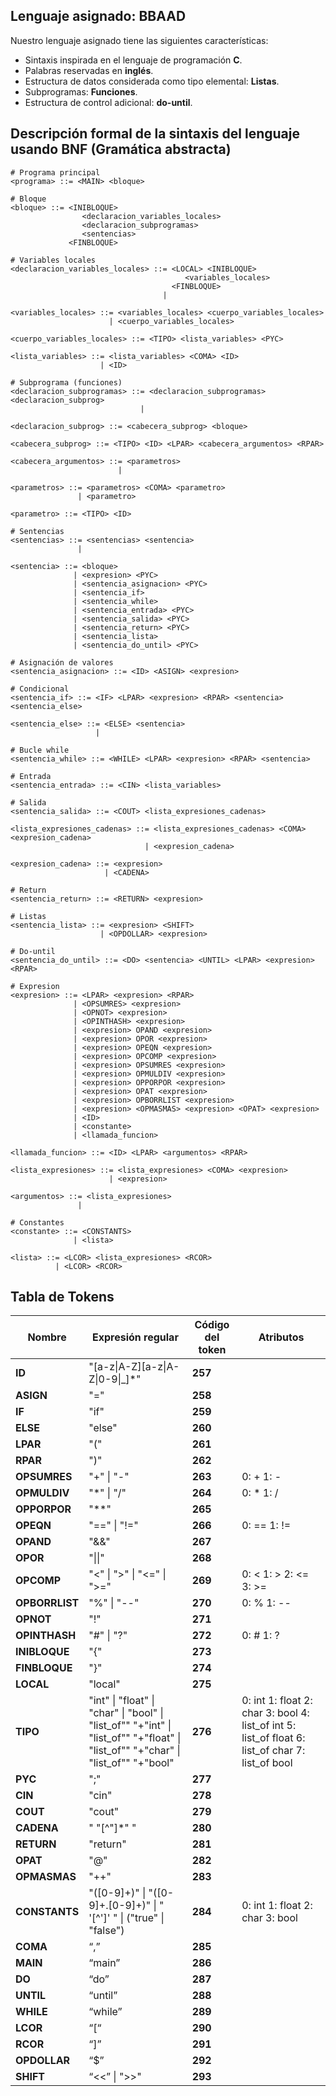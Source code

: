 ## Lenguaje asignado: BBAAD

Nuestro lenguaje asignado tiene las siguientes características:

- Sintaxis inspirada en el lenguaje de programación **C**.
- Palabras reservadas en **inglés**.
- Estructura de datos considerada como tipo elemental: **Listas**.
- Subprogramas: **Funciones**.
- Estructura de control adicional: **do-until**.



## Descripción formal de la sintaxis del lenguaje usando BNF (Gramática abstracta)

```BNF
# Programa principal
<programa> ::= <MAIN> <bloque>

# Bloque
<bloque> ::= <INIBLOQUE>
			    <declaracion_variables_locales>
				<declaracion_subprogramas>
				<sentencias>
			 <FINBLOQUE>

# Variables locales
<declaracion_variables_locales> ::= <LOCAL> <INIBLOQUE>
								   	   <variables_locales>
								    <FINBLOQUE>
								  |
								  
<variables_locales> ::= <variables_locales> <cuerpo_variables_locales>
					  | <cuerpo_variables_locales>
					  
<cuerpo_variables_locales> ::= <TIPO> <lista_variables> <PYC>

<lista_variables> ::= <lista_variables> <COMA> <ID> 
					| <ID>

# Subprograma (funciones)
<declaracion_subprogramas> ::= <declaracion_subprogramas> <declaracion_subprog> 
							 |
							 
<declaracion_subprog> ::= <cabecera_subprog> <bloque>

<cabecera_subprog> ::= <TIPO> <ID> <LPAR> <cabecera_argumentos> <RPAR>

<cabecera_argumentos> ::= <parametros>
                        |  
                    
<parametros> ::= <parametros> <COMA> <parametro> 
			   | <parametro>
			   
<parametro> ::= <TIPO> <ID>

# Sentencias
<sentencias> ::= <sentencias> <sentencia> 
			   |
			   
<sentencia> ::= <bloque>
			  | <expresion> <PYC>
			  | <sentencia_asignacion> <PYC>
			  | <sentencia_if> 
			  | <sentencia_while> 
			  | <sentencia_entrada> <PYC>
			  | <sentencia_salida> <PYC>
			  | <sentencia_return> <PYC>
			  | <sentencia_lista> 
			  | <sentencia_do_until> <PYC>
			  
# Asignación de valores
<sentencia_asignacion> ::= <ID> <ASIGN> <expresion> 

# Condicional
<sentencia_if> ::= <IF> <LPAR> <expresion> <RPAR> <sentencia> <sentencia_else> 

<sentencia_else> ::= <ELSE> <sentencia>
				   |

# Bucle while
<sentencia_while> ::= <WHILE> <LPAR> <expresion> <RPAR> <sentencia> 

# Entrada
<sentencia_entrada> ::= <CIN> <lista_variables> 

# Salida
<sentencia_salida> ::= <COUT> <lista_expresiones_cadenas> 

<lista_expresiones_cadenas> ::= <lista_expresiones_cadenas> <COMA> <expresion_cadena>
							  | <expresion_cadena>
							  
<expresion_cadena> ::= <expresion>
				     | <CADENA>

# Return
<sentencia_return> ::= <RETURN> <expresion> 

# Listas 
<sentencia_lista> ::= <expresion> <SHIFT>
                    | <OPDOLLAR> <expresion>
          
# Do-until
<sentencia_do_until> ::= <DO> <sentencia> <UNTIL> <LPAR> <expresion> <RPAR> 

# Expresion
<expresion> ::= <LPAR> <expresion> <RPAR>
			  | <OPSUMRES> <expresion>
			  | <OPNOT> <expresion>
			  | <OPINTHASH> <expresion>
              | <expresion> OPAND <expresion>
              | <expresion> OPOR <expresion>
              | <expresion> OPEQN <expresion>
              | <expresion> OPCOMP <expresion>
              | <expresion> OPSUMRES <expresion>
              | <expresion> OPMULDIV <expresion>
              | <expresion> OPPORPOR <expresion>
              | <expresion> OPAT <expresion>
              | <expresion> OPBORRLIST <expresion>
			  | <expresion> <OPMASMAS> <expresion> <OPAT> <expresion> 
			  | <ID>
			  | <constante>
			  | <llamada_funcion>

<llamada_funcion> ::= <ID> <LPAR> <argumentos> <RPAR>
					
<lista_expresiones> ::= <lista_expresiones> <COMA> <expresion>
				   	  | <expresion>

<argumentos> ::= <lista_expresiones>
			   | 
				   	  				 
# Constantes
<constante> ::= <CONSTANTS>
			  | <lista>
              
<lista> ::= <LCOR> <lista_expresiones> <RCOR>
		  | <LCOR> <RCOR>
```



## Tabla de Tokens

| **Nombre**     | **Expresión regular**                                        | **Código del token** | **Atributos**                                                |
| -------------- | ------------------------------------------------------------ | -------------------- | ------------------------------------------------------------ |
| **ID**         | "[a-z\|A-Z]\[a-z\|A-Z\|0-9\|_]*"                             | **257**              |                                                              |
| **ASIGN**      | "="                                                          | **258**              |                                                              |
| **IF**         | "if"                                                         | **259**              |                                                              |
| **ELSE**       | "else"                                                       | **260**              |                                                              |
| **LPAR**       | "("                                                          | **261**              |                                                              |
| **RPAR**       | ")"                                                          | **262**              |                                                              |
| **OPSUMRES**   | "+" \| "-"                                                   | **263**              | 0: + 1: -                                                    |
| **OPMULDIV**   | "*" \| "/"                                                   | **264**              | 0: * 1: /                                                    |
| **OPPORPOR**   | "**"                                                         | **265**              |                                                              |
| **OPEQN**      | "==" \| "!="                                                 | **266**              | 0: == 1: !=                                                  |
| **OPAND**      | "&&"                                                         | **267**              |                                                              |
| **OPOR**       | "\|\|"                                                       | **268**              |                                                              |
| **OPCOMP**     | "<" \| ">" \| "<=" \| ">="                                   | **269**              | 0: < 1: > 2: <= 3: >=                                        |
| **OPBORRLIST** | "%" \| "--"                                                  | **270**              | 0: % 1: --                                                   |
| **OPNOT**      | "!"                                                          | **271**              |                                                              |
| **OPINTHASH**  | "#" \| "?"                                                   | **272**              | 0: # 1: ?                                                    |
| **INIBLOQUE**  | "{"                                                          | **273**              |                                                              |
| **FINBLOQUE**  | "}"                                                          | **274**              |                                                              |
| **LOCAL**      | "local"                                                      | **275**              |                                                              |
| **TIPO**       | "int" \| "float" \| "char" \| "bool" \| "list_of"" "+"int" \| "list_of"" "+"float" \| "list_of"" "+"char" \| "list_of"" "+"bool" | **276**              | 0: int 1: float 2: char 3: bool 4: list_of int 5: list_of float 6: list_of char 7: list_of bool |
| **PYC**        | ";"                                                          | **277**              |                                                              |
| **CIN**        | "cin"                                                        | **278**              |                                                              |
| **COUT**       | "cout"                                                       | **279**              |                                                              |
| **CADENA**     | " "\[^\"]*" "                                                | **280**              |                                                              |
| **RETURN**     | "return"                                                     | **281**              |                                                              |
| **OPAT**       | "@"                                                          | **282**              |                                                              |
| **OPMASMAS**   | "++"                                                         | **283**              |                                                              |
| **CONSTANTS**  | \"([0-9]+)" \| "([0-9]+\.[0-9]+)" \|                  " \'\[^\']\'  " \| ("true" \| "false") | **284**              | 0: int 1: float 2: char 3: bool                              |
| **COMA**       | “,”                                                          | **285**              |                                                              |
| **MAIN**       | “main”                                                       | **286**              |                                                              |
| **DO**         | “do”                                                         | **287**              |                                                              |
| **UNTIL**      | “until”                                                      | **288**              |                                                              |
| **WHILE**      | “while”                                                      | **289**              |                                                              |
| **LCOR**       | “[“                                                          | **290**              |                                                              |
| **RCOR**       | “]”                                                          | **291**              |                                                              |
| **OPDOLLAR**   | “$”                                                          | **292**              |                                                              |
| **SHIFT**      | “<<” \| ">>"                                                 | **293**              |                                                              |
